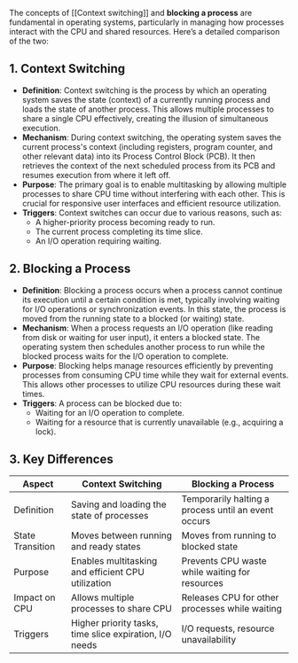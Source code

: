 The concepts of [[Context switching]] and **blocking a process** are fundamental in operating systems, particularly in managing how processes interact with the CPU and shared resources. Here’s a detailed comparison of the two:

## 1. Context Switching
- **Definition**: Context switching is the process by which an operating system saves the state (context) of a currently running process and loads the state of another process. This allows multiple processes to share a single CPU effectively, creating the illusion of simultaneous execution.
- **Mechanism**: During context switching, the operating system saves the current process's context (including registers, program counter, and other relevant data) into its Process Control Block (PCB). It then retrieves the context of the next scheduled process from its PCB and resumes execution from where it left off.
- **Purpose**: The primary goal is to enable multitasking by allowing multiple processes to share CPU time without interfering with each other. This is crucial for responsive user interfaces and efficient resource utilization.
- **Triggers**: Context switches can occur due to various reasons, such as:
  - A higher-priority process becoming ready to run.
  - The current process completing its time slice.
  - An I/O operation requiring waiting.

## 2. Blocking a Process
- **Definition**: Blocking a process occurs when a process cannot continue its execution until a certain condition is met, typically involving waiting for I/O operations or synchronization events. In this state, the process is moved from the running state to a blocked (or waiting) state.
- **Mechanism**: When a process requests an I/O operation (like reading from disk or waiting for user input), it enters a blocked state. The operating system then schedules another process to run while the blocked process waits for the I/O operation to complete.
- **Purpose**: Blocking helps manage resources efficiently by preventing processes from consuming CPU time while they wait for external events. This allows other processes to utilize CPU resources during these wait times.
- **Triggers**: A process can be blocked due to:
  - Waiting for an I/O operation to complete.
  - Waiting for a resource that is currently unavailable (e.g., acquiring a lock).

## 3. Key Differences

| Aspect                  | Context Switching                                         | Blocking a Process                                      |
|-------------------------|----------------------------------------------------------|--------------------------------------------------------|
| Definition              | Saving and loading the state of processes                | Temporarily halting a process until an event occurs    |
| State Transition        | Moves between running and ready states                   | Moves from running to blocked state                     |
| Purpose                 | Enables multitasking and efficient CPU utilization       | Prevents CPU waste while waiting for resources          |
| Impact on CPU           | Allows multiple processes to share CPU                   | Releases CPU for other processes while waiting          |
| Triggers                | Higher priority tasks, time slice expiration, I/O needs  | I/O requests, resource unavailability                   |
